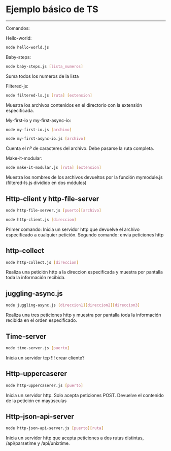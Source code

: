 # Ejemplo básico de TS

---

Comandos:

Hello-world:

```sh
node hello-world.js
```

Baby-steps:

```sh
node baby-steps.js [lista_numeros]
```

Suma todos los numeros de la lista

Filtered-js:

```sh
node filtered-ls.js [ruta] [extension]
```

Muestra los archivos contenidos en el directorio con la extensión especificada. 


My-first-io y my-first-async-io:

```sh
node my-first-io.js [archivo]
```
```sh
node my-first-async-io.js [archivo]
```

Cuenta el nº de caracteres del archivo. Debe pasarse la ruta completa.


Make-it-modular:

```sh
node make-it-modular.js [ruta] [extension]
```
Muestra los nombres de los archivos devueltos por la función mymodule.js (filtered-ls.js dividido en dos módulos)



Http-client y http-file-server
---
```sh
node http-file-server.js [puerto][archivo]
```
```sh
node http-client.js [direccion]
```

Primer comando: Inicia un servidor http que devuelve el archivo especificado a cualquier petición. 
Segundo comando: envia peticiones http


http-collect
---
```sh
node http-collect.js [direccion]
```

Realiza una petición http a la direccion especificada y muestra por pantalla toda la información recibida.

juggling-async.js
---
```sh
node juggling-async.js [direccion1][direccion2][direccion3]
```

Realiza una tres peticiones http y muestra por pantalla toda la información recibida en el orden especificado.

Time-server
---
```sh
node time-server.js [puerto]
```

Inicia un servidor tcp !!! crear cliente?

Http-uppercaserer
---
```sh
node http-uppercaserer.js [puerto]
```

Inicia un servidor http. Solo acepta peticiones POST. Devuelve el contenido de la petición en mayúsculas

Http-json-api-server
---
```sh
node http-json-api-server.js [puerto][ruta]
```

Inicia un servidor http que acepta peticiones a dos rutas distintas, /api/parsetime y /api/unixtime. 


